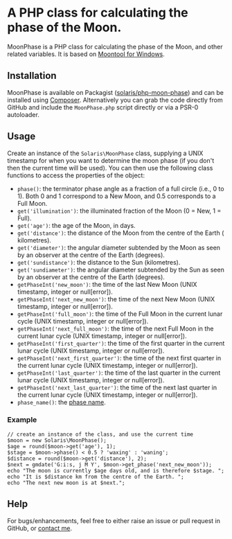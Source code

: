 # A PHP class for calculating the phase of the Moon.

MoonPhase is a PHP class for calculating the phase of the Moon, and other
related variables. It is based
on [Moontool for Windows](http://www.fourmilab.ch/moontoolw/).

## Installation

MoonPhase is available on
Packagist ([solaris/php-moon-phase](http://packagist.org/packages/solaris/php-moon-phase))
and can be installed using [Composer](http://getcomposer.org/). Alternatively
you can grab the code directly from GitHub and include the `MoonPhase.php`
script directly or via a PSR-0 autoloader.

## Usage

Create an instance of the `Solaris\MoonPhase` class, supplying a UNIX timestamp
for when you want to determine the moon phase (if you don't then the current
time will be used). You can then use the following class functions to access the
properties of the object:

- `phase()`: the terminator phase angle as a fraction of a full circle (i.e., 0
  to 1). Both 0 and 1 correspond to a New Moon, and 0.5 corresponds to a Full
  Moon.
- `get('illumination')`: the illuminated fraction of the Moon (0 = New, 1 =
  Full).
- `get('age')`: the age of the Moon, in days.
- `get('distance')`: the distance of the Moon from the centre of the Earth (
  kilometres).
- `get('diameter')`: the angular diameter subtended by the Moon as seen by an
  observer at the centre of the Earth (degrees).
- `get('sundistance')`: the distance to the Sun (kilometres).
- `get('sundiameter')`: the angular diameter subtended by the Sun as seen by an
  observer at the centre of the Earth (degrees).
- `getPhaseInt('new_moon')`: the time of the last New Moon (UNIX timestamp,
  integer or null[error]).
- `getPhaseInt('next_new_moon')`: the time of the next New Moon (UNIX timestamp,
  integer or null[error]).
- `getPhaseInt('full_moon')`: the time of the Full Moon in the current lunar
  cycle (UNIX timestamp, integer or null[error]).
- `getPhaseInt('next_full_moon')`: the time of the next Full Moon in the current
  lunar cycle (UNIX timestamp, integer or null[error]).
- `getPhaseInt('first_quarter')`: the time of the first quarter in the current
  lunar cycle (UNIX timestamp, integer or null[error]).
- `getPhaseInt('next_first_quarter')`: the time of the next first quarter in the
  current lunar cycle (UNIX timestamp, integer or null[error]).
- `getPhaseInt('last_quarter')`: the time of the last quarter in the current
  lunar cycle (UNIX timestamp, integer or null[error]).
- `getPhaseInt('next_last_quarter')`: the time of the next last quarter in the
  current lunar cycle (UNIX timestamp, integer or null[error]).
- `phase_name()`:
  the [phase name](http://aa.usno.navy.mil/faq/docs/moon_phases.php).

### Example

	// create an instance of the class, and use the current time
	$moon = new Solaris\MoonPhase();
	$age = round($moon->get('age'), 1);
	$stage = $moon->phase() < 0.5 ? 'waxing' : 'waning';
	$distance = round($moon->get('distance'), 2);
	$next = gmdate('G:i:s, j M Y', $moon->get_phase('next_new_moon'));
	echo "The moon is currently $age days old, and is therefore $stage. ";
	echo "It is $distance km from the centre of the Earth. ";
	echo "The next new moon is at $next.";

## Help

For bugs/enhancements, feel free to either raise an issue or pull request in
GitHub, or [contact me](http://rayofsolaris.net/contact/).
